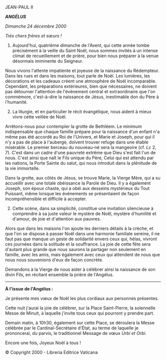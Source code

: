 JEAN-PAUL II

***ANGÉLUS***

*Dimanche 24 décembre 2000*

*Très chers frères et sœurs !*

1. Aujourd'hui, quatrième dimanche de l'Avent, qui cette année tombe précisément à la veille du Saint Noël, nous sommes invités à un intense climat de recueillement et de prière, pour bien nous préparer à la venue désormais imminente du Seigneur.

Nous vivons l'attente impatiente et joyeuse de la naissance du Rédempteur. Dans les rues et dans les maisons, tout parle de Noël. Les lumières, les décorations et les cadeaux créent une atmosphère de Noël incomparable. Cependant, les préparations extérieures, bien que nécessaires, ne doivent pas détourner l'attention de l'événement central et extraordinaire que l'on commémore, c'est-à-dire la naissance de Jésus, inestimable don du Père à l'humanité.

2. La liturgie, et en particulier le récit évangélique, nous aident à mieux vivre cette veillée de Noël.

Arrêtons-nous pour contempler la grotte de Bethléem. Le minimum indispensable que chaque famille prépare pour la naissance d'un enfant n'a même pas été accordé au Roi de l'Univers, et Marie et Joseph, pour qui il n'y a pas de place à l'auberge, doivent trouver refuge dans une étable misérable. Le premier berceau du nouveau-né sera la mangeoire (cf. *Lc* 2, 7). C'est dans un cadre d'une pauvreté extrême que Dieu s'est fait l'un de nous. C'est ainsi que naît le Fils unique du Père, Celui qui est attendu par les nations, la Porte Sainte du salut, qui nous introduit dans la plénitude de la vie immortelle.

Dans la grotte, aux côtés de Jésus, se trouve Marie, la Vierge Mère, qui a su accueillir avec une totale obéissance la Parole de Dieu. Il y a également Joseph, son époux chaste, qui a obéi aux desseins mystérieux du Tout Puissant, même lorsque les événements se présentaient de façon incompréhensible et difficile à accepter.

2. Cette scène, dans sa simplicité, constitue une invitation silencieuse à comprendre à sa juste valeur le mystère de Noël, mystère d'humilité et d'amour, de joie et d'attention aux pauvres.

Alors que dans les maisons l'on ajoute les derniers détails à la crèche, et que l'on se dispose à passer Noël dans une harmonie familiale sereine, il ne faut pas que manque un geste de solidarité envers ceux qui, hélas, vivront ces journées dans la solitude et la souffrance. La joie de cette fête sera d'autant plus grande que nous saurons la partager non seulement en famille, avec les amis, mais également avec ceux qui attendent de nous que nous nous souvenions d'eux de façon concrète.

Demandons à la Vierge de nous aider à célébrer ainsi la naissance de son divin Fils, en récitant ensemble la prière de l'Angélus.

** * **

**À l'issue de l'Angélus :**

Je présente mes vœux de Noël les plus cordiaux aux personnes présentes.

Cette nuit j'aurai la joie de célébrer, sur la Place Saint-Pierre, la solennelle Messe de Minuit, à laquelle j'invite tous ceux qui pourront y prendre part.

Demain matin, à 10h30, également sur cette Place, se déroulera la Messe célébrée par le Cardinal-Secrétaire d'État, au terme de laquelle je prononcerai, du parvis, le traditionnel Message de vœux *Urbi et Orbi*.

Encore une fois, Joyeux Noël à tous !

© Copyright 2000 - Libreria Editrice Vaticana